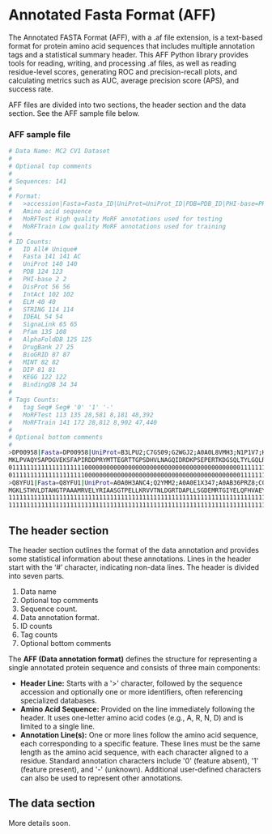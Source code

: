 # Annotated Fasta Format (AFF)

The Annotated FASTA Format (AFF), with a .af file extension, is a text-based format for protein amino acid sequences that includes multiple annotation tags and a statistical summary header. This AFF Python library provides tools for reading, writing, and processing .af files, as well as reading residue-level scores, generating ROC and precision-recall plots, and calculating metrics such as AUC, average precision score (APS), and success rate.

AFF files are divided into two sections, the header section and the data section. See the AFF sample file below.

### AFF sample file
```bash
# Data Name: MC2 CV1 Dataset
#
# Optional top comments
#
# Sequences: 141
#
# Format:
#   >accession|Fasta=Fasta_ID|UniProt=UniProt_ID|PDB=PDB_ID|PHI-base=PHI-base_ID|DisProt=DisProt_ID|IntAct=IntAct_ID|ELM=ELM_ID|STRING=STRING_ID|IDEAL=IDEAL_ID|SignaLink=SignaLink_ID|Pfam=Pfam_ID|AlphaFoldDB=AlphaFoldDB_ID|DrugBank=DrugBank_ID|BioGRID=BioGRID_ID|MINT=MINT_ID|DIP=DIP_ID|KEGG=KEGG_ID|BindingDB=BindingDB_ID
#   Amino acid sequence
#   MoRFTest High quality MoRF annotations used for testing
#   MoRFTrain Low quality MoRF annotations used for training
#
# ID Counts:
#   ID All# Unique#
#   Fasta 141 141 AC
#   UniProt 140 140
#   PDB 124 123
#   PHI-base 2 2
#   DisProt 56 56
#   IntAct 102 102
#   ELM 40 40
#   STRING 114 114
#   IDEAL 54 54
#   SignaLink 65 65
#   Pfam 135 108
#   AlphaFoldDB 125 125
#   DrugBank 27 25
#   BioGRID 87 87
#   MINT 82 82
#   DIP 81 81
#   KEGG 122 122
#   BindingDB 34 34
#
# Tags Counts:
#   tag Seq# Seg# '0' '1' '-'
#   MoRFTest 113 135 28,581 8,181 48,392
#   MoRFTrain 141 172 28,812 8,902 47,440
#
# Optional bottom comments
#
>DP00958|Fasta=DP00958|UniProt=B3LPU2;C7GS09;G2WGJ2;A0A0L8VMH3;N1P1V7;H0GIH2;P46984;A6ZQF1;C8ZB35;A0A6C1DTD4|AlphaFoldDB=B3LPU2|Pfam=PF08738|PDB=4WXA;4WX8|BioGRID=33578|DIP=DIP-1474N|IntAct=P46984|MINT=P46984|STRING=4932.YJL184W|KEGG=sce:YJL184W|DisProt=DP00958
MKLPVAQYSAPDGVEKSFAPIRDDPRYMTTEGRTTGPSDHVLNAGQIDRDKPSEPERTKDGSQLTYLGQLRTQLTGLQDDINEFLTGRMELAKNKKKAGADEKRIQEEINQLLDGGDGDEDAV
011111111111111111111000000000000000000000000000000000000000000011111111111111111111111111111111111111111111111110000000000
011111111111111111111000000000000000000000000000000000000000000011111111111111111111111111111111111111111111111110000000000
>Q8YFU1|Fasta=Q8YFU1|UniProt=A0A0H3ANC4;Q2YMM2;A0A0E1X347;A0AB36PRZ8;C0RHL4;A0A7U8K8P4;A0AAE9LAS2;C7LGK0;A0A0F6APL3;A0AAW7BBF0|AlphaFoldDB=A0A0H3ANC4|KEGG=bov:BOV_0511|Pfam=PF00576|PDB=4Q14|STRING=359391.BAB1_0532
MGKLSTHVLDTAHGTPAAAMRVELYRIAASGTPELLKRVVTNLDGRTDAPLLSGDEMRTGIYELQFHVAEYFEGRGAELAHEPFLDLIPIRFGIADEDGNYHVPLLVSPWSYSTYRGS
1111111111111111111111111111111111111111111111111111111111111111111111111111111111111111111111111111111111111111111111
1111111111111111111111111111111111111111111111111111111111111111111111111111111111111111111111111111111111111111111111
```
## The header section
The header section outlines the format of the data annotation and provides some statistical information about these annotations. Lines in the header start with the ‘#’ character, indicating non-data lines.
The header is divided into seven parts.
1.	Data name
2.	Optional top comments
3.	Sequence count.
4.	Data annotation format.
5.	ID counts
6.	Tag counts
7.	Optional bottom comments

The **AFF (Data annotation format)** defines the structure for representing a single annotated protein sequence and consists of three main components:
- **Header Line:** Starts with a '>' character, followed by the sequence accession and optionally one or more identifiers, often referencing specialized databases.
- **Amino Acid Sequence:** Provided on the line immediately following the header. It uses one-letter amino acid codes (e.g., A, R, N, D) and is limited to a single line.
- **Annotation Line(s):** One or more lines follow the amino acid sequence, each corresponding to a specific feature. These lines must be the same length as the amino acid sequence, with each character aligned to a residue. Standard annotation characters include '0' (feature absent), '1' (feature present), and '-' (unknown). Additional user-defined characters can also be used to represent other annotations.


## The data section

More details soon.




